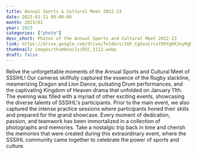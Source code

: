 ```yaml
---
title: Annual Sports & Cultural Meet 2022-23 
date: 2023-01-11 09:00:00
month: 2023/01
year: 2023
categories: ["photo"]
desc_short: Photos of the Annual Sports and Cultural Meet 2022-23
link: https://drive.google.com/drive/folders/1Uh_CgSosCrcsY9VYgKKJoyRgN3Klqqyr?usp=drive_link
thumbnail: images/thumbnails/DSC_1112.webp
draft: false
---
```


 Relive the unforgettable moments of the Annual Sports and Cultural Meet of SSSIHL! Our cameras skillfully captured the essence of the Rugby slackline, mesmerizing Dragon and Lion Dance, pulsating Drum performances, and the captivating Kingdom of Heaven drama that unfolded on January 11th. The evening was filled with a myriad of other exciting events, showcasing the diverse talents of SSSIHL's participants. Prior to the main event, we also captured the intense practice sessions where participants honed their skills and prepared for the grand showcase. Every moment of dedication, passion, and teamwork has been immortalized in a collection of photographs and memories. Take a nostalgic trip back in time and cherish the memories that were created during this extraordinary event, where the SSSIHL community came together to celebrate the power of sports and culture.
